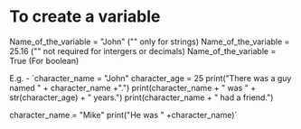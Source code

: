 # To create a variable

Name_of_the_variable = "John" ("" only for strings)
Name_of_the_variable = 25.16 ("" not required for intergers or decimals)
Name_of_the_variable = True (For boolean)

E.g. - 
`character_name = "John"
character_age = 25
print("There was a guy named " + character_name +".")
print(character_name + " was " + str(character_age) + " years.")
print(character_name + " had a friend.")

character_name = "Mike"
print("He was " +character_name)`
